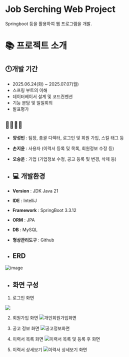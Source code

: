 # Job Serching Web Project
Springboot 등을 활용하여 웹 프로그램을 개발.
# 📚 프로젝트 소개

## 🕛개발 기간
- 2025.06.24(화) ~ 2025.07.07(월)
- 스프링 부트의 이해
- 데이터베이서 설계 및 코드컨벤션
- 기능 분담 및 일일회의
- 발표평가
  

## 🙋‍♂️🙋‍♀️
- **양성빈** : 팀장, 총괄 디렉터, 로그인 및 회원 가입, 스킬 태그 등
- **손지윤** : 사용자 (이력서 등록 및 목록, 회원정보 수정 등)
- **오승운** : 기업 (기업정보 수정, 공고 등록 및 변경, 삭제 등)
  

- ## 💻 개발환경
- **Version** : JDK Java 21
- **IDE** : IntelliJ
- **Framework** : SpringBoot 3.3.12
- **ORM** : JPA
- **DB** : MySQL
- **형상관리도구** : Github
  

- ## ERD
![image](https://github.com/user-attachments/assets/5fc135ec-559d-4d10-8023-a1471366b4f0)


- ## 화면 구성
1. 로그인 화면
  
![](https://github.com/user-attachments/assets/d75e608a-8f7d-4e6e-a5be-028f122f21db)

2. 회원가입 화면
![개인회원가입화면](https://github.com/user-attachments/assets/f766bf4c-11a2-410f-81ea-77c37b46561a)

3. 공고 정보 화면
![공고정보화면](https://github.com/user-attachments/assets/0b587f0c-bec8-4276-aead-06f68d9ca489)

4. 이력서 목록 화면
![이력서 목록 및 등록 후 화면](https://github.com/user-attachments/assets/74e6ede9-b016-48cb-b048-f0bf780cd40e)

5. 이력서 상세보기
![이력서 상세보기 화면](https://github.com/user-attachments/assets/74c6e100-b59e-4188-bdd8-e007ff312bc2)




 
     
